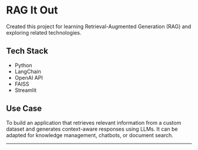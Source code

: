 # RAG It Out

Created this project for learning Retrieval-Augmented Generation (RAG) and exploring related technologies.

## Tech Stack

- Python
- LangChain
- OpenAI API
- FAISS
- Streamlit

## Use Case

To build an application that retrieves relevant information from a custom dataset and generates context-aware responses using LLMs. It can be adapted for knowledge management, chatbots, or document search.

---